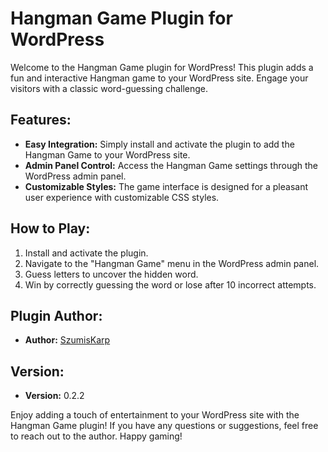# Hangman Game Plugin for WordPress

Welcome to the Hangman Game plugin for WordPress! This plugin adds a fun and interactive Hangman game to your WordPress site. Engage your visitors with a classic word-guessing challenge.

## Features:

- **Easy Integration:** Simply install and activate the plugin to add the Hangman Game to your WordPress site.
- **Admin Panel Control:** Access the Hangman Game settings through the WordPress admin panel.
- **Customizable Styles:** The game interface is designed for a pleasant user experience with customizable CSS styles.

## How to Play:

1. Install and activate the plugin.
2. Navigate to the "Hangman Game" menu in the WordPress admin panel.
3. Guess letters to uncover the hidden word.
4. Win by correctly guessing the word or lose after 10 incorrect attempts.

## Plugin Author:

- **Author:** [SzumisKarp](https://t.ly/duzp9)

## Version:

- **Version:** 0.2.2

Enjoy adding a touch of entertainment to your WordPress site with the Hangman Game plugin! If you have any questions or suggestions, feel free to reach out to the author. Happy gaming!
